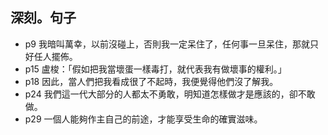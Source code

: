 ## 深刻。句子

* p9 我暗叫萬幸，以前沒碰上，否則我一定呆住了，任何事一旦呆住，那就只好任人擺佈。
* p15 盧梭：「假如把我當壞蛋一樣毒打，就代表我有做壞事的權利。」
* p18 因此，當人們把我看成很了不起時，我便覺得他們沒了解我。
* p24 我們這一代大部分的人都太不勇敢，明知道怎樣做才是應該的，卻不敢做。
* p29 一個人能夠作主自己的前途，才能享受生命的確實滋味。





